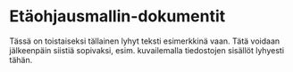 # Etäohjausmallin-dokumentit

Tässä on toistaiseksi tällainen lyhyt teksti esimerkkinä vaan. Tätä voidaan jälkeenpäin siistiä sopivaksi, esim. kuvailemalla tiedostojen sisällöt lyhyesti tähän.

